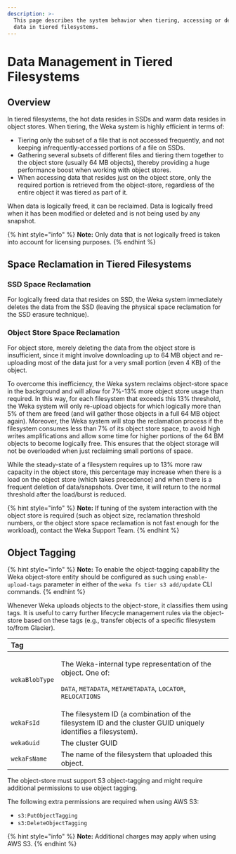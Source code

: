 ```yaml
---
description: >-
  This page describes the system behavior when tiering, accessing or deleting
  data in tiered filesystems.
---
```


# Data Management in Tiered Filesystems

## Overview

In tiered filesystems, the hot data resides in SSDs and warm data resides in object stores. When tiering, the Weka system is highly efficient in terms of:

* Tiering only the subset of a file that is not accessed frequently, and not keeping infrequently-accessed portions of a file on SSDs.
* Gathering several subsets of different files and tiering them together to the object store \(usually 64 MB objects\), thereby providing a huge performance boost when working with object stores.
* When accessing data that resides just on the object store, only the required portion is retrieved from the object-store, regardless of the entire object it was tiered as part of it.

When data is logically freed, it can be reclaimed. Data is logically freed when it has been modified or deleted and is not being used by any snapshot.

{% hint style="info" %}
**Note:** Only data that is not logically freed is taken into account for licensing purposes.
{% endhint %}

## Space Reclamation in Tiered Filesystems

### SSD Space Reclamation

For logically freed data that resides on SSD, the Weka system immediately deletes the data from the SSD \(leaving the physical space reclamation for the SSD erasure technique\).

### Object Store Space Reclamation

For object store, merely deleting the data from the object store is insufficient, since it might involve downloading up to 64 MB object and re-uploading most of the data just for a very small portion \(even 4 KB\) of the object.

To overcome this inefficiency, the Weka system reclaims object-store space in the background and will allow for 7%-13% more object store usage than required. In this way, for each filesystem that exceeds this 13% threshold, the Weka system will only re-upload objects for which logically more than 5% of them are freed \(and will gather those objects in a full 64 MB object again\). Moreover, the Weka system will stop the reclamation process if the filesystem consumes less than 7% of its object store space, to avoid high writes amplifications and allow some time for higher portions of the 64 BM objects to become logically free. This ensures that the object storage will not be overloaded when just reclaiming small portions of space.

While the steady-state of a filesystem requires up to 13% more raw capacity in the object store, this percentage may increase when there is a load on the object store \(which takes precedence\) and when there is a frequent deletion of data/snapshots. Over time, it will return to the normal threshold after the load/burst is reduced.

{% hint style="info" %}
**Note:** If tuning of the system interaction with the object store is required \(such as object size, reclamation threshold numbers, or the object store space reclamation is not fast enough for the workload\), contact the Weka Support Team.
{% endhint %}

## Object Tagging

{% hint style="info" %}
**Note:** To enable the object-tagging capability the Weka object-store entity should be configured as such using `enable-upload-tags` parameter in either of the `weka fs tier s3 add/update` CLI commands.
{% endhint %}

Whenever Weka uploads objects to the object-store, it classifies them using tags. It is useful to carry further lifecycle management rules via the object-store based on these tags \(e.g., transfer objects of a specific filesystem to/from Glacier\).

<table>
  <thead>
    <tr>
      <th style="text-align:left">Tag</th>
      <th style="text-align:left"></th>
    </tr>
  </thead>
  <tbody>
    <tr>
      <td style="text-align:left"><code>wekaBlobType</code>
      </td>
      <td style="text-align:left">
        <p>The Weka-internal type representation of the object. One of:</p>
        <p><code>DATA</code>, <code>METADATA</code>, <code>METAMETADATA</code>, <code>LOCATOR</code>, <code>RELOCATIONS</code>
        </p>
      </td>
    </tr>
    <tr>
      <td style="text-align:left"><code>wekaFsId</code>
      </td>
      <td style="text-align:left">The filesystem ID (a combination of the filesystem ID and the cluster
        GUID uniquely identifies a filesystem).</td>
    </tr>
    <tr>
      <td style="text-align:left"><code>wekaGuid</code>
      </td>
      <td style="text-align:left">The cluster GUID</td>
    </tr>
    <tr>
      <td style="text-align:left"><code>wekaFsName</code>
      </td>
      <td style="text-align:left">The name of the filesystem that uploaded this object.</td>
    </tr>
  </tbody>
</table>

The object-store must support S3 object-tagging and might require additional permissions to use object tagging.

The following extra permissions are required when using AWS S3:

* `s3:PutObjectTagging` 
* `s3:DeleteObjectTagging`

{% hint style="info" %}
**Note:** Additional charges may apply when using AWS S3.
{% endhint %}

